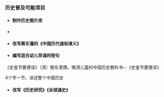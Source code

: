 ### 历史普及可能项目

- #### 制作历史图片库

- #### 

- #### 改写蔡东藩的《中国历代通俗演义》



- #### 编写适合幼儿背诵的短句

《史鉴节要便读》（清）鲍东里撰。晚清儿童的中国历史教科书--《史鉴节要便读》

4个字一节，讲述整个中国历史



- #### 改写《历史研究》《全球通史》

